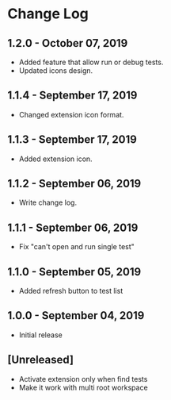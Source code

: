 # Change Log

## 1.2.0 - October 07, 2019
- Added feature that allow run or debug tests.
- Updated icons design.

## 1.1.4 - September 17, 2019
- Changed extension icon format.

## 1.1.3 - September 17, 2019
- Added extension icon.

## 1.1.2 - September 06, 2019
- Write change log.

## 1.1.1 - September 06, 2019
- Fix "can't open and run single test" 

## 1.1.0 - September 05, 2019
- Added refresh button to test list

## 1.0.0 - September 04, 2019
- Initial release

## [Unreleased]

- Activate extension only when find tests
- Make it work with multi root workspace